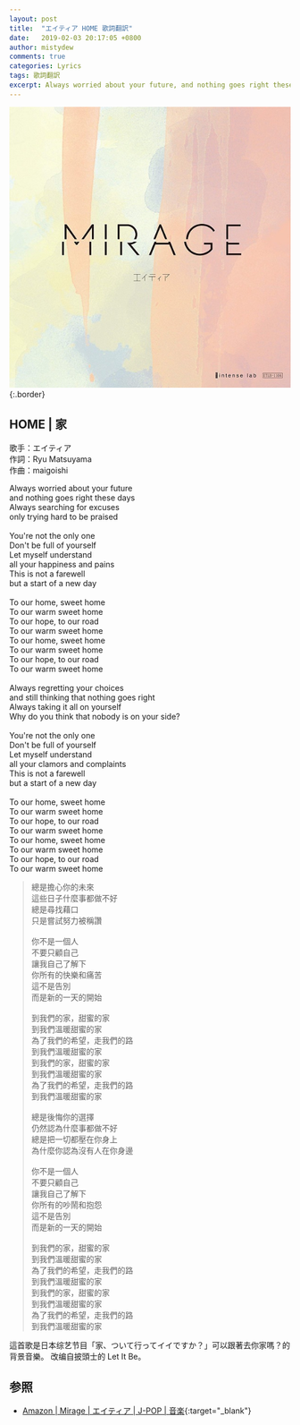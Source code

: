 ```yaml
---
layout: post
title:  "エイティア HOME 歌詞翻訳"
date:   2019-02-03 20:17:05 +0800
author: mistydew
comments: true
categories: Lyrics
tags: 歌詞翻訳
excerpt: Always worried about your future, and nothing goes right these days. Always searching for excuses, only trying hard to be praised
---
```

![HOME](/assets/images/cover/misc/MIRAGE.jpg){:.border}

## HOME | 家

歌手：エイティア<br>
作詞：Ryu Matsuyama<br>
作曲：maigoishi

<div class="lyric-original">
<p>
Always worried about your future<br>
and nothing goes right these days<br>
Always searching for excuses<br>
only trying hard to be praised<br>
<br>
You're not the only one<br>
Don't be full of yourself<br>
Let myself understand<br>
all your happiness and pains<br>
This is not a farewell<br>
but a start of a new day<br>
<br>
To our home, sweet home<br>
To our warm sweet home<br>
To our hope, to our road<br>
To our warm sweet home<br>
To our home, sweet home<br>
To our warm sweet home<br>
To our hope, to our road<br>
To our warm sweet home<br>
<br>
Always regretting your choices<br>
and still thinking that nothing goes right<br>
Always taking it all on yourself<br>
Why do you think that nobody is on your side?<br>
<br>
You're not the only one<br>
Don't be full of yourself<br>
Let myself understand<br>
all your clamors and complaints<br>
This is not a farewell<br>
but a start of a new day<br>
<br>
To our home, sweet home<br>
To our warm sweet home<br>
To our hope, to our road<br>
To our warm sweet home<br>
To our home, sweet home<br>
To our warm sweet home<br>
To our hope, to our road<br>
To our warm sweet home
</p>
</div>

<div class="lyric-translation">
<blockquote>
總是擔心你的未來<br>
這些日子什麼事都做不好<br>
總是尋找藉口<br>
只是嘗試努力被稱讚<br>
<br>
你不是一個人<br>
不要只顧自己<br>
讓我自己了解下<br>
你所有的快樂和痛苦<br>
這不是告別<br>
而是新的一天的開始<br>
<br>
到我們的家，甜蜜的家<br>
到我們溫暖甜蜜的家<br>
為了我們的希望，走我們的路<br>
到我們溫暖甜蜜的家<br>
到我們的家，甜蜜的家<br>
到我們溫暖甜蜜的家<br>
為了我們的希望，走我們的路<br>
到我們溫暖甜蜜的家<br>
<br>
總是後悔你的選擇<br>
仍然認為什麼事都做不好<br>
總是把一切都壓在你身上<br>
為什麼你認為沒有人在你身邊<br>
<br>
你不是一個人<br>
不要只顧自己<br>
讓我自己了解下<br>
你所有的吵鬧和抱怨<br>
這不是告別<br>
而是新的一天的開始<br>
<br>
到我們的家，甜蜜的家<br>
到我們溫暖甜蜜的家<br>
為了我們的希望，走我們的路<br>
到我們溫暖甜蜜的家<br>
到我們的家，甜蜜的家<br>
到我們溫暖甜蜜的家<br>
為了我們的希望，走我們的路<br>
到我們溫暖甜蜜的家
</blockquote>
</div>

這首歌是日本综艺节目「家、ついて行ってイイですか？」可以跟著去你家嗎？的背景音樂。
改编自披頭士的 Let It Be。

## 参照

* [Amazon \| Mirage \| エイティア \| J-POP \| 音楽](https://www.amazon.co.jp/Mirage-%E3%82%A8%E3%82%A4%E3%83%86%E3%82%A3%E3%82%A2/dp/B07255YRRZ/ref=sr_1_1?ie=UTF8&qid=1548992472&sr=8-1&keywords=Mirage-%E3%82%A8%E3%82%A4%E3%83%86%E3%82%A3%E3%82%A2){:target="_blank"}
